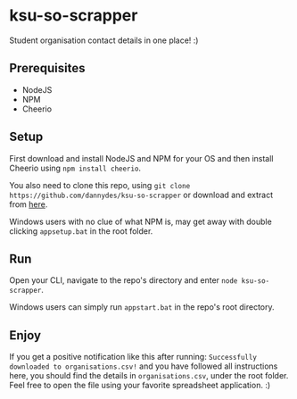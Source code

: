 ksu-so-scrapper
===============
Student organisation contact details in one place! :)

## Prerequisites
* NodeJS
* NPM
* Cheerio

## Setup
First download and install NodeJS and NPM for your OS and then install Cheerio using `` npm install cheerio ``.

You also need to clone this repo, using `` git clone https://github.com/dannydes/ksu-so-scrapper `` or download 
and extract from [here](https://github.com/ictsamalta/ksu-so-scrapper/archive/master.zip).

Windows users with no clue of what NPM is, may get away with double clicking `` appsetup.bat `` in the root folder.

## Run
Open your CLI, navigate to the repo's directory and enter `` node ksu-so-scrapper ``.

Windows users can simply run `` appstart.bat `` in the repo's root directory.

## Enjoy
If you get a positive notification like this after running:
`` Successfully downloaded to organisations.csv! ``
and you have followed all instructions here, you should find the details in `` organisations.csv ``,
under the root folder. Feel free to open the file using your favorite spreadsheet application. :)